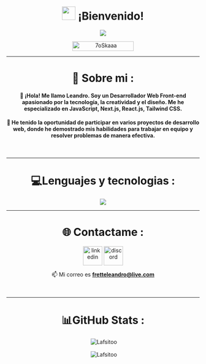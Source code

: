 <h1 align="center"><img src="https://media.giphy.com/media/hvRJCLFzcasrR4ia7z/giphy.gif" width="35"> ¡Bienvenido!</h1>

<p align="center">
  <a href="https://github.com/jaypavasiya"><img src="https://readme-typing-svg.herokuapp.com?color=%23C8BE25&lines=Soy+Front+End+Developer;JavaScript%20|%20React.js%20|%20Next.js%20&center=true&width=500&height=50"></a>
</p>
<p align="center"> 
	<img src="https://komarev.com/ghpvc/?username=your-github-username&style=for-the-badge&color=yellow" alt="7oSkaaa" height=25px, width=160px/>
 <p/>
<hr/>

<div align="center">
  
# 💫 Sobre mi :

<h4>
👋 ¡Hola! Me llamo Leandro. Soy un Desarrollador Web Front-end apasionado por la tecnología, la creatividad y el diseño. Me he especializado en JavaScript, Next.js, React.js, Tailwind CSS.</h4>
 <h4>
🚀 He tenido la oportunidad de participar en varios proyectos de desarrollo web, donde he demostrado mis habilidades para trabajar en equipo y resolver problemas de manera efectiva.
</h4>
<div/>
<br/>
<hr/>
  
<div align="center">

# 💻Lenguajes y tecnologias : 

<p align="center">
<a href="https://skillicons.dev">
  <img src="https://skillicons.dev/icons?i=js,html,css,figma,git,nextjs,postman,react,tailwind,threejs,vercel,vite,vscode&perline=14" />
<a/>
<p/>  
<hr/>

# 🌐 Contactame :
  
<p align="center">
<a href="https://www.linkedin.com/in/leandro-ariel-frette/" target="blank"><img align="center" src="https://skillicons.dev/icons?i=linkedin" alt="linkedin" height="50" width="50" /></a>
<a href="https://discord.gg//Lafsitoo#4291" target="blank"><img align="center" src="https://skillicons.dev/icons?i=discord" alt="discord" height="50" width="50" /></a>

📫 Mi correo es **fretteleandro@live.com**
</p>
<br/>
<hr/>

# 📊GitHub Stats :
	
<p>&nbsp;<img align="center" src="https://github-readme-stats.vercel.app/api?username=Lafsitoo&show_icons=true&theme=radical" alt="Lafsitoo" /></p>
<p>&nbsp;<img align="center" src="https://github-readme-stats.vercel.app/api/top-langs/?username=Lafsitoo&theme=radical&hide_border=false&include_all_commits=false&count_private=false&layout=compact" alt="Lafsitoo" /></p>
<div/>

